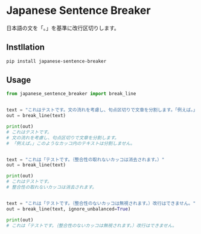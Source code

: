 # Japanese Sentence Breaker

日本語の文を「。」を基準に改行区切りします。

## Instllation

```bash
pip install japanese-sentence-breaker
```


## Usage

```python
from japanese_sentence_breaker import break_line


text = "これはテストです。文の流れを考慮し、句点区切りで文章を分割します。「例えば。」このようなカッコ内のテキストは分割しません。"
out = break_line(text)

print(out)
# これはテストです。
# 文の流れを考慮し、句点区切りで文章を分割します。
# 「例えば。」このようなカッコ内のテキストは分割しません。


text = "これは「テストです。｛整合性の取れないカッコは消去されます。）"
out = break_line(text)

print(out)
# これはテストです。
# 整合性の取れないカッコは消去されます。


text = "これは「テストです。｛整合性のないカッコは無視されます。）改行はできません。"
out = break_line(text, ignore_unbalanced=True)

print(out)
# これは「テストです。｛整合性のないカッコは無視されます。）改行はできません。
```

